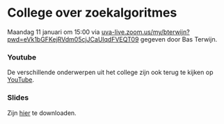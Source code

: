# College over zoekalgoritmes

Maandag 11 januari om 15:00 via [uva-live.zoom.us/my/bterwijn?pwd=eVk1bGFKejRVdm05cjJCaUlqdFVEQT09](https://uva-live.zoom.us/my/bterwijn?pwd=eVk1bGFKejRVdm05cjJCaUlqdFVEQT09) gegeven door Bas Terwijn.


### Youtube

De verschillende onderwerpen uit het college zijn ook terug te kijken op [YouTube](https://www.youtube.com/watch?v=qQgE2fsrTcw&list=PLJBtJTYGPSzIfEzXpszM8Ewsllwfa0d6T). 


### Slides

Zijn [hier](https://github.com/minprog/heuristieken/raw/2020/lectures/40%20zoekalgoritmes/Constructief.pdf) te downloaden.